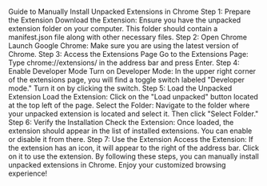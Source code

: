 Guide to Manually Install Unpacked Extensions in Chrome
Step 1: Prepare the Extension
Download the Extension: Ensure you have the unpacked extension folder on your computer. This folder should contain a manifest.json file along with other necessary files.
Step 2: Open Chrome
Launch Google Chrome: Make sure you are using the latest version of Chrome.
Step 3: Access the Extensions Page
Go to the Extensions Page: Type chrome://extensions/ in the address bar and press Enter.
Step 4: Enable Developer Mode
Turn on Developer Mode: In the upper right corner of the extensions page, you will find a toggle switch labeled "Developer mode." Turn it on by clicking the switch.
Step 5: Load the Unpacked Extension
Load the Extension: Click on the "Load unpacked" button located at the top left of the page.
Select the Folder: Navigate to the folder where your unpacked extension is located and select it. Then click "Select Folder."
Step 6: Verify the Installation
Check the Extension: Once loaded, the extension should appear in the list of installed extensions. You can enable or disable it from there.
Step 7: Use the Extension
Access the Extension: If the extension has an icon, it will appear to the right of the address bar. Click on it to use the extension.
By following these steps, you can manually install unpacked extensions in Chrome. Enjoy your customized browsing experience!
